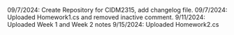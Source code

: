 09/7/2024: Create Repository for CIDM2315, add changelog file.
09/7/2024: Uploaded Homework1.cs and removed inactive comment.
9/11/2024: Uploaded Week 1 and Week 2 notes
9/15/2024: Uploaded Homework2.cs
